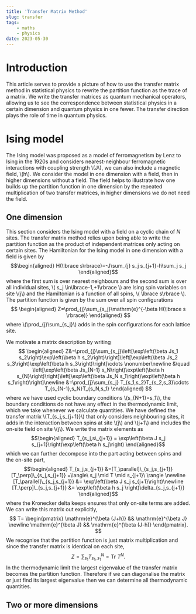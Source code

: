 ```yaml
---
title: 'Transfer Matrix Method'
slug: transfer
tags: 
    - maths
    - physics
date: 2023-05-30
---
```

# Introduction

This article serves to provide a picture of how to use the transfer
matrix method in statistical physics to rewrite the partition function
as the trace of a matrix. We write the transfer matrices as quantum
mechanical operators, allowing us to see the correspondence between
statistical physics in a certain dimension and quantum physics in one
fewer. The transfer direction plays the role of time in quantum
physics.

# Ising model

The Ising model was proposed as a model of ferromagnetism by Lenz to
Ising in the 1920s and considers nearest-neighbour ferromagnetic
interactions with coupling strength \\(J\\), we can also include a magnetic
field, \\(h\\). We consider the model in one dimension with a field, then in higher dimensions without a field. The
field helps to illustrate how one builds up the partition function in
one dimension by the repeated multiplication of two transfer matrices,
in higher dimensions we do not need the field. 
## One dimension

This section considers the Ising model with a field on a cyclic chain of
$N$ sites. The transfer matrix method relies upon being able to write
the partition function as the product of independent matrices only
acting on certain sites. The Hamiltonian for the Ising model in one dimension with a field is given by
$$\begin{aligned}
        H(\lbrace s\rbrace)=-J\sum_{j} s_j s_{j+1}-h\sum_j s_j
    \end{aligned}$$ where the first sum is over nearest neighbours and the second
sum is over all individual sites, \\( s_j \in\lbrace-1,+1\rbrace \\) are Ising spin variables on
site \\(j\\) and the Hamiltonian is a function of all spins, \\( \lbrace s\rbrace \\). The partition function is
given by the sum over all spin configurations 
$$
\begin{aligned}
        Z=\prod_{j}\sum_{s_j}\mathrm{e}^{-\beta H(\lbrace s \rbrace)}
    \end{aligned}
    $$ 
    where \\(\prod_{j}\sum_{s_j}\\) adds in the spin
configurations for each lattice site.


 We motivate a matrix description by writing 
$$
\begin{aligned}
        Z&=\prod_{j}\sum_{s_j}\left[\exp\left(\beta Js_1 s_2\right)\exp\left(\beta h s_2\right)\right]\left[\exp\left(\beta Js_2 s_3\right)\exp\left(\beta h s_3\right)\right]\cdots \nonumber\newline
        &\quad \left[\exp\left(\beta Js_{N-1} s_N\right)\exp\left(\beta h s_{N}\right)\right]\left[\exp\left(\beta Js_N s_1\right)\exp\left(\beta h s_1\right)\right]\newline
        &=\prod_{j}\sum_{s_j} T_{s_1,s_2}T_{s_2,s_3}\cdots T_{s_{N-1},s_N}T_{s_N,s_1}
    \end{aligned}
    $$ where we have used cyclic boundary conditions
\\(s_{N+1}=s_1\\), the boundary conditions do not have any effect in the
thermodynamic limit, which we take whenever we calculate quantities. We
have defined the transfer matrix \\(T_{s_j,s_{j+1}}\\) that only considers
neighbouring sites, it adds in the interaction between spins at site \\(j\\)
and \\(j+1\\) and includes the on-site field on site \\(j\\). We write the
matrix elements as $$\begin{aligned}
        T_{s_j,s\_{j+1}} = \exp\left(\beta J s_j s_{j+1}\right)\exp\left(\beta h s_j\right)
    \end{aligned}$$ which we can further decompose into the part acting
between spins and the on-site part, $$\begin{aligned}
        T_{s_j,s_{j+1}} &=[T_\parallel]\_{s_j,s_{j+1}}[T_\perp]\_{s_j,s_{j+1}} =\langle\ s_j \mid T \mid s_{j+1}\ \rangle \newline
        [T_\parallel]\_{s_j,s_{j+1}} &= \exp\left(\beta J s_j s_{j+1}\right)\newline
        [T_\perp]\_{s_j,s_{j+1}} &= \exp\left(\beta h s_j \right)\delta_{s_j,s_{j+1}}
    \end{aligned}$$ where the Kronecker delta keeps ensures that only
on-site terms are added. We can write this matrix out explicitly,
$$
T= \begin{pmatrix}
\mathrm{e}^{\beta (J+h)} && \mathrm{e}^{\beta J} \newline \mathrm{e}^{\beta J} && \mathrm{e}^{\beta (J-h)}
\end{pmatrix}.
$$
We recognise that the partition function is just matrix multiplication and since the transfer matrix is identical on each site, 
$$
Z=\sum_{s_1} T^N_{s_1,s_1}=\mathrm{Tr}\ T^N.
$$
In the thermodynamic limit the largest eigenvalue of the transfer matrix becomes the partition function. Therefore if we can diagonalise the matrix or just find its largest eigenvalue then we can determine all thermodynamic quantities.
## Two or more dimensions


